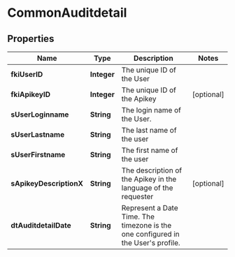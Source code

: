 

# CommonAuditdetail

## Properties

Name | Type | Description | Notes
------------ | ------------- | ------------- | -------------
**fkiUserID** | **Integer** | The unique ID of the User | 
**fkiApikeyID** | **Integer** | The unique ID of the Apikey |  [optional]
**sUserLoginname** | **String** | The login name of the User. | 
**sUserLastname** | **String** | The last name of the user | 
**sUserFirstname** | **String** | The first name of the user | 
**sApikeyDescriptionX** | **String** | The description of the Apikey in the language of the requester |  [optional]
**dtAuditdetailDate** | **String** | Represent a Date Time. The timezone is the one configured in the User&#39;s profile. | 




